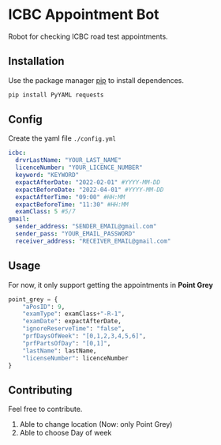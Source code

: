 # ICBC Appointment Bot

Robot for checking ICBC road test appointments.

## Installation

Use the package manager [pip](https://pip.pypa.io/en/stable/) to install dependences.

```bash
pip install PyYAML requests
```

## Config

Create the yaml file `./config.yml`
```yaml
icbc:
  drvrLastName: "YOUR_LAST_NAME"
  licenceNumber: "YOUR_LICENCE_NUMBER"
  keyword: "KEYWORD"
  expactAfterDate: "2022-02-01" #YYYY-MM-DD
  expactBeforeDate: "2022-04-01" #YYYY-MM-DD
  expactAfterTime: "09:00" #HH:MM
  expactBeforeTime: "11:30" #HH:MM
  examClass: 5 #5/7
gmail:
  sender_address: "SENDER_EMAIL@gmail.com"
  sender_pass: "YOUR_EMAIL_PASSWORD"
  receiver_address: "RECEIVER_EMAIL@gmail.com"
```

## Usage

For now, it only support getting the appointments in **Point Grey**
```python
point_grey = {
    "aPosID": 9,
    "examType": examClass+"-R-1",
    "examDate": expactAfterDate,
    "ignoreReserveTime": "false",
    "prfDaysOfWeek": "[0,1,2,3,4,5,6]",
    "prfPartsOfDay": "[0,1]",
    "lastName": lastName,
    "licenseNumber": licenceNumber
}
```

## Contributing
Feel free to contribute.

1. Able to change location (Now: only Point Grey)
2. Able to choose Day of week